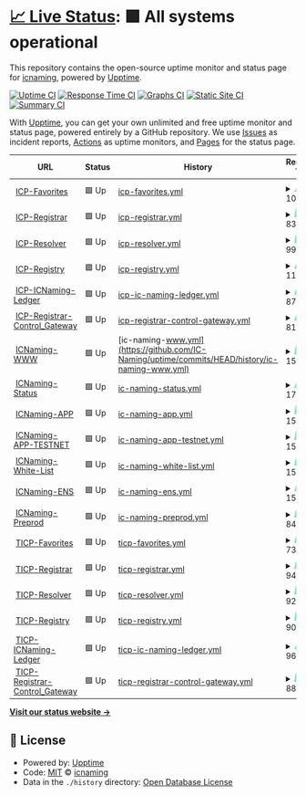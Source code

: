 # [📈 Live Status](https://status.icnaming.com): <!--live status--> **🟩 All systems operational**

This repository contains the open-source uptime monitor and status page for [icnaming](https://status.icnaming.com), powered by [Upptime](https://github.com/upptime/upptime).

[![Uptime CI](https://github.com/icnaming/uptime/workflows/Uptime%20CI/badge.svg)](https://github.com/icnaming/uptime/actions?query=workflow%3A%22Uptime+CI%22)
[![Response Time CI](https://github.com/icnaming/uptime/workflows/Response%20Time%20CI/badge.svg)](https://github.com/icnaming/uptime/actions?query=workflow%3A%22Response+Time+CI%22)
[![Graphs CI](https://github.com/icnaming/uptime/workflows/Graphs%20CI/badge.svg)](https://github.com/icnaming/uptime/actions?query=workflow%3A%22Graphs+CI%22)
[![Static Site CI](https://github.com/icnaming/uptime/workflows/Static%20Site%20CI/badge.svg)](https://github.com/icnaming/uptime/actions?query=workflow%3A%22Static+Site+CI%22)
[![Summary CI](https://github.com/icnaming/uptime/workflows/Summary%20CI/badge.svg)](https://github.com/icnaming/uptime/actions?query=workflow%3A%22Summary+CI%22)

With [Upptime](https://upptime.js.org), you can get your own unlimited and free uptime monitor and status page, powered entirely by a GitHub repository. We use [Issues](https://github.com/icnaming/uptime/issues) as incident reports, [Actions](https://github.com/icnaming/uptime/actions) as uptime monitors, and [Pages](https://status.icnaming.com) for the status page.

<!--start: status pages-->
<!-- This summary is generated by Upptime (https://github.com/upptime/upptime) -->
<!-- Do not edit this manually, your changes will be overwritten -->
<!-- prettier-ignore -->
| URL | Status | History | Response Time | Uptime |
| --- | ------ | ------- | ------------- | ------ |
| <img alt="" src="https://favicons.githubusercontent.com/crp26-tyaaa-aaaam-aacbq-cai.raw.ic0.app" height="13"> [ICP-Favorites](https://crp26-tyaaa-aaaam-aacbq-cai.raw.ic0.app/metrics) | 🟩 Up | [icp-favorites.yml](https://github.com/IC-Naming/uptime/commits/HEAD/history/icp-favorites.yml) | <details><summary><img alt="Response time graph" src="./graphs/icp-favorites/response-time-week.png" height="20"> 1075ms</summary><br><a href="https://status.icnaming.com/history/icp-favorites"><img alt="Response time 1197" src="https://img.shields.io/endpoint?url=https%3A%2F%2Fraw.githubusercontent.com%2FIC-Naming%2Fuptime%2FHEAD%2Fapi%2Ficp-favorites%2Fresponse-time.json"></a><br><a href="https://status.icnaming.com/history/icp-favorites"><img alt="24-hour response time 1079" src="https://img.shields.io/endpoint?url=https%3A%2F%2Fraw.githubusercontent.com%2FIC-Naming%2Fuptime%2FHEAD%2Fapi%2Ficp-favorites%2Fresponse-time-day.json"></a><br><a href="https://status.icnaming.com/history/icp-favorites"><img alt="7-day response time 1075" src="https://img.shields.io/endpoint?url=https%3A%2F%2Fraw.githubusercontent.com%2FIC-Naming%2Fuptime%2FHEAD%2Fapi%2Ficp-favorites%2Fresponse-time-week.json"></a><br><a href="https://status.icnaming.com/history/icp-favorites"><img alt="30-day response time 1443" src="https://img.shields.io/endpoint?url=https%3A%2F%2Fraw.githubusercontent.com%2FIC-Naming%2Fuptime%2FHEAD%2Fapi%2Ficp-favorites%2Fresponse-time-month.json"></a><br><a href="https://status.icnaming.com/history/icp-favorites"><img alt="1-year response time 1197" src="https://img.shields.io/endpoint?url=https%3A%2F%2Fraw.githubusercontent.com%2FIC-Naming%2Fuptime%2FHEAD%2Fapi%2Ficp-favorites%2Fresponse-time-year.json"></a></details> | <details><summary><a href="https://status.icnaming.com/history/icp-favorites">100.00%</a></summary><a href="https://status.icnaming.com/history/icp-favorites"><img alt="All-time uptime 99.95%" src="https://img.shields.io/endpoint?url=https%3A%2F%2Fraw.githubusercontent.com%2FIC-Naming%2Fuptime%2FHEAD%2Fapi%2Ficp-favorites%2Fuptime.json"></a><br><a href="https://status.icnaming.com/history/icp-favorites"><img alt="24-hour uptime 100.00%" src="https://img.shields.io/endpoint?url=https%3A%2F%2Fraw.githubusercontent.com%2FIC-Naming%2Fuptime%2FHEAD%2Fapi%2Ficp-favorites%2Fuptime-day.json"></a><br><a href="https://status.icnaming.com/history/icp-favorites"><img alt="7-day uptime 100.00%" src="https://img.shields.io/endpoint?url=https%3A%2F%2Fraw.githubusercontent.com%2FIC-Naming%2Fuptime%2FHEAD%2Fapi%2Ficp-favorites%2Fuptime-week.json"></a><br><a href="https://status.icnaming.com/history/icp-favorites"><img alt="30-day uptime 99.97%" src="https://img.shields.io/endpoint?url=https%3A%2F%2Fraw.githubusercontent.com%2FIC-Naming%2Fuptime%2FHEAD%2Fapi%2Ficp-favorites%2Fuptime-month.json"></a><br><a href="https://status.icnaming.com/history/icp-favorites"><img alt="1-year uptime 99.95%" src="https://img.shields.io/endpoint?url=https%3A%2F%2Fraw.githubusercontent.com%2FIC-Naming%2Fuptime%2FHEAD%2Fapi%2Ficp-favorites%2Fuptime-year.json"></a></details>
| <img alt="" src="https://favicons.githubusercontent.com/cymrc-fqaaa-aaaam-aacaa-cai.raw.ic0.app" height="13"> [ICP-Registrar](https://cymrc-fqaaa-aaaam-aacaa-cai.raw.ic0.app/metrics) | 🟩 Up | [icp-registrar.yml](https://github.com/IC-Naming/uptime/commits/HEAD/history/icp-registrar.yml) | <details><summary><img alt="Response time graph" src="./graphs/icp-registrar/response-time-week.png" height="20"> 835ms</summary><br><a href="https://status.icnaming.com/history/icp-registrar"><img alt="Response time 807" src="https://img.shields.io/endpoint?url=https%3A%2F%2Fraw.githubusercontent.com%2FIC-Naming%2Fuptime%2FHEAD%2Fapi%2Ficp-registrar%2Fresponse-time.json"></a><br><a href="https://status.icnaming.com/history/icp-registrar"><img alt="24-hour response time 910" src="https://img.shields.io/endpoint?url=https%3A%2F%2Fraw.githubusercontent.com%2FIC-Naming%2Fuptime%2FHEAD%2Fapi%2Ficp-registrar%2Fresponse-time-day.json"></a><br><a href="https://status.icnaming.com/history/icp-registrar"><img alt="7-day response time 835" src="https://img.shields.io/endpoint?url=https%3A%2F%2Fraw.githubusercontent.com%2FIC-Naming%2Fuptime%2FHEAD%2Fapi%2Ficp-registrar%2Fresponse-time-week.json"></a><br><a href="https://status.icnaming.com/history/icp-registrar"><img alt="30-day response time 757" src="https://img.shields.io/endpoint?url=https%3A%2F%2Fraw.githubusercontent.com%2FIC-Naming%2Fuptime%2FHEAD%2Fapi%2Ficp-registrar%2Fresponse-time-month.json"></a><br><a href="https://status.icnaming.com/history/icp-registrar"><img alt="1-year response time 807" src="https://img.shields.io/endpoint?url=https%3A%2F%2Fraw.githubusercontent.com%2FIC-Naming%2Fuptime%2FHEAD%2Fapi%2Ficp-registrar%2Fresponse-time-year.json"></a></details> | <details><summary><a href="https://status.icnaming.com/history/icp-registrar">100.00%</a></summary><a href="https://status.icnaming.com/history/icp-registrar"><img alt="All-time uptime 99.94%" src="https://img.shields.io/endpoint?url=https%3A%2F%2Fraw.githubusercontent.com%2FIC-Naming%2Fuptime%2FHEAD%2Fapi%2Ficp-registrar%2Fuptime.json"></a><br><a href="https://status.icnaming.com/history/icp-registrar"><img alt="24-hour uptime 100.00%" src="https://img.shields.io/endpoint?url=https%3A%2F%2Fraw.githubusercontent.com%2FIC-Naming%2Fuptime%2FHEAD%2Fapi%2Ficp-registrar%2Fuptime-day.json"></a><br><a href="https://status.icnaming.com/history/icp-registrar"><img alt="7-day uptime 100.00%" src="https://img.shields.io/endpoint?url=https%3A%2F%2Fraw.githubusercontent.com%2FIC-Naming%2Fuptime%2FHEAD%2Fapi%2Ficp-registrar%2Fuptime-week.json"></a><br><a href="https://status.icnaming.com/history/icp-registrar"><img alt="30-day uptime 99.98%" src="https://img.shields.io/endpoint?url=https%3A%2F%2Fraw.githubusercontent.com%2FIC-Naming%2Fuptime%2FHEAD%2Fapi%2Ficp-registrar%2Fuptime-month.json"></a><br><a href="https://status.icnaming.com/history/icp-registrar"><img alt="1-year uptime 99.94%" src="https://img.shields.io/endpoint?url=https%3A%2F%2Fraw.githubusercontent.com%2FIC-Naming%2Fuptime%2FHEAD%2Fapi%2Ficp-registrar%2Fuptime-year.json"></a></details>
| <img alt="" src="https://favicons.githubusercontent.com/cwo4k-6aaaa-aaaam-aacba-cai.raw.ic0.app" height="13"> [ICP-Resolver](https://cwo4k-6aaaa-aaaam-aacba-cai.raw.ic0.app/metrics) | 🟩 Up | [icp-resolver.yml](https://github.com/IC-Naming/uptime/commits/HEAD/history/icp-resolver.yml) | <details><summary><img alt="Response time graph" src="./graphs/icp-resolver/response-time-week.png" height="20"> 996ms</summary><br><a href="https://status.icnaming.com/history/icp-resolver"><img alt="Response time 968" src="https://img.shields.io/endpoint?url=https%3A%2F%2Fraw.githubusercontent.com%2FIC-Naming%2Fuptime%2FHEAD%2Fapi%2Ficp-resolver%2Fresponse-time.json"></a><br><a href="https://status.icnaming.com/history/icp-resolver"><img alt="24-hour response time 1016" src="https://img.shields.io/endpoint?url=https%3A%2F%2Fraw.githubusercontent.com%2FIC-Naming%2Fuptime%2FHEAD%2Fapi%2Ficp-resolver%2Fresponse-time-day.json"></a><br><a href="https://status.icnaming.com/history/icp-resolver"><img alt="7-day response time 996" src="https://img.shields.io/endpoint?url=https%3A%2F%2Fraw.githubusercontent.com%2FIC-Naming%2Fuptime%2FHEAD%2Fapi%2Ficp-resolver%2Fresponse-time-week.json"></a><br><a href="https://status.icnaming.com/history/icp-resolver"><img alt="30-day response time 1041" src="https://img.shields.io/endpoint?url=https%3A%2F%2Fraw.githubusercontent.com%2FIC-Naming%2Fuptime%2FHEAD%2Fapi%2Ficp-resolver%2Fresponse-time-month.json"></a><br><a href="https://status.icnaming.com/history/icp-resolver"><img alt="1-year response time 968" src="https://img.shields.io/endpoint?url=https%3A%2F%2Fraw.githubusercontent.com%2FIC-Naming%2Fuptime%2FHEAD%2Fapi%2Ficp-resolver%2Fresponse-time-year.json"></a></details> | <details><summary><a href="https://status.icnaming.com/history/icp-resolver">99.89%</a></summary><a href="https://status.icnaming.com/history/icp-resolver"><img alt="All-time uptime 99.92%" src="https://img.shields.io/endpoint?url=https%3A%2F%2Fraw.githubusercontent.com%2FIC-Naming%2Fuptime%2FHEAD%2Fapi%2Ficp-resolver%2Fuptime.json"></a><br><a href="https://status.icnaming.com/history/icp-resolver"><img alt="24-hour uptime 100.00%" src="https://img.shields.io/endpoint?url=https%3A%2F%2Fraw.githubusercontent.com%2FIC-Naming%2Fuptime%2FHEAD%2Fapi%2Ficp-resolver%2Fuptime-day.json"></a><br><a href="https://status.icnaming.com/history/icp-resolver"><img alt="7-day uptime 99.89%" src="https://img.shields.io/endpoint?url=https%3A%2F%2Fraw.githubusercontent.com%2FIC-Naming%2Fuptime%2FHEAD%2Fapi%2Ficp-resolver%2Fuptime-week.json"></a><br><a href="https://status.icnaming.com/history/icp-resolver"><img alt="30-day uptime 99.94%" src="https://img.shields.io/endpoint?url=https%3A%2F%2Fraw.githubusercontent.com%2FIC-Naming%2Fuptime%2FHEAD%2Fapi%2Ficp-resolver%2Fuptime-month.json"></a><br><a href="https://status.icnaming.com/history/icp-resolver"><img alt="1-year uptime 99.92%" src="https://img.shields.io/endpoint?url=https%3A%2F%2Fraw.githubusercontent.com%2FIC-Naming%2Fuptime%2FHEAD%2Fapi%2Ficp-resolver%2Fuptime-year.json"></a></details>
| <img alt="" src="https://favicons.githubusercontent.com/c7nxw-iiaaa-aaaam-aacaq-cai.raw.ic0.app" height="13"> [ICP-Registry](https://c7nxw-iiaaa-aaaam-aacaq-cai.raw.ic0.app/metrics) | 🟩 Up | [icp-registry.yml](https://github.com/IC-Naming/uptime/commits/HEAD/history/icp-registry.yml) | <details><summary><img alt="Response time graph" src="./graphs/icp-registry/response-time-week.png" height="20"> 1145ms</summary><br><a href="https://status.icnaming.com/history/icp-registry"><img alt="Response time 1087" src="https://img.shields.io/endpoint?url=https%3A%2F%2Fraw.githubusercontent.com%2FIC-Naming%2Fuptime%2FHEAD%2Fapi%2Ficp-registry%2Fresponse-time.json"></a><br><a href="https://status.icnaming.com/history/icp-registry"><img alt="24-hour response time 1059" src="https://img.shields.io/endpoint?url=https%3A%2F%2Fraw.githubusercontent.com%2FIC-Naming%2Fuptime%2FHEAD%2Fapi%2Ficp-registry%2Fresponse-time-day.json"></a><br><a href="https://status.icnaming.com/history/icp-registry"><img alt="7-day response time 1145" src="https://img.shields.io/endpoint?url=https%3A%2F%2Fraw.githubusercontent.com%2FIC-Naming%2Fuptime%2FHEAD%2Fapi%2Ficp-registry%2Fresponse-time-week.json"></a><br><a href="https://status.icnaming.com/history/icp-registry"><img alt="30-day response time 1230" src="https://img.shields.io/endpoint?url=https%3A%2F%2Fraw.githubusercontent.com%2FIC-Naming%2Fuptime%2FHEAD%2Fapi%2Ficp-registry%2Fresponse-time-month.json"></a><br><a href="https://status.icnaming.com/history/icp-registry"><img alt="1-year response time 1087" src="https://img.shields.io/endpoint?url=https%3A%2F%2Fraw.githubusercontent.com%2FIC-Naming%2Fuptime%2FHEAD%2Fapi%2Ficp-registry%2Fresponse-time-year.json"></a></details> | <details><summary><a href="https://status.icnaming.com/history/icp-registry">100.00%</a></summary><a href="https://status.icnaming.com/history/icp-registry"><img alt="All-time uptime 99.94%" src="https://img.shields.io/endpoint?url=https%3A%2F%2Fraw.githubusercontent.com%2FIC-Naming%2Fuptime%2FHEAD%2Fapi%2Ficp-registry%2Fuptime.json"></a><br><a href="https://status.icnaming.com/history/icp-registry"><img alt="24-hour uptime 100.00%" src="https://img.shields.io/endpoint?url=https%3A%2F%2Fraw.githubusercontent.com%2FIC-Naming%2Fuptime%2FHEAD%2Fapi%2Ficp-registry%2Fuptime-day.json"></a><br><a href="https://status.icnaming.com/history/icp-registry"><img alt="7-day uptime 100.00%" src="https://img.shields.io/endpoint?url=https%3A%2F%2Fraw.githubusercontent.com%2FIC-Naming%2Fuptime%2FHEAD%2Fapi%2Ficp-registry%2Fuptime-week.json"></a><br><a href="https://status.icnaming.com/history/icp-registry"><img alt="30-day uptime 99.98%" src="https://img.shields.io/endpoint?url=https%3A%2F%2Fraw.githubusercontent.com%2FIC-Naming%2Fuptime%2FHEAD%2Fapi%2Ficp-registry%2Fuptime-month.json"></a><br><a href="https://status.icnaming.com/history/icp-registry"><img alt="1-year uptime 99.94%" src="https://img.shields.io/endpoint?url=https%3A%2F%2Fraw.githubusercontent.com%2FIC-Naming%2Fuptime%2FHEAD%2Fapi%2Ficp-registry%2Fuptime-year.json"></a></details>
| <img alt="" src="https://favicons.githubusercontent.com/ceilt-sqaaa-aaaam-aacca-cai.raw.ic0.app" height="13"> [ICP-ICNaming-Ledger](https://ceilt-sqaaa-aaaam-aacca-cai.raw.ic0.app/metrics) | 🟩 Up | [icp-ic-naming-ledger.yml](https://github.com/IC-Naming/uptime/commits/HEAD/history/icp-ic-naming-ledger.yml) | <details><summary><img alt="Response time graph" src="./graphs/icp-ic-naming-ledger/response-time-week.png" height="20"> 872ms</summary><br><a href="https://status.icnaming.com/history/icp-ic-naming-ledger"><img alt="Response time 833" src="https://img.shields.io/endpoint?url=https%3A%2F%2Fraw.githubusercontent.com%2FIC-Naming%2Fuptime%2FHEAD%2Fapi%2Ficp-ic-naming-ledger%2Fresponse-time.json"></a><br><a href="https://status.icnaming.com/history/icp-ic-naming-ledger"><img alt="24-hour response time 795" src="https://img.shields.io/endpoint?url=https%3A%2F%2Fraw.githubusercontent.com%2FIC-Naming%2Fuptime%2FHEAD%2Fapi%2Ficp-ic-naming-ledger%2Fresponse-time-day.json"></a><br><a href="https://status.icnaming.com/history/icp-ic-naming-ledger"><img alt="7-day response time 872" src="https://img.shields.io/endpoint?url=https%3A%2F%2Fraw.githubusercontent.com%2FIC-Naming%2Fuptime%2FHEAD%2Fapi%2Ficp-ic-naming-ledger%2Fresponse-time-week.json"></a><br><a href="https://status.icnaming.com/history/icp-ic-naming-ledger"><img alt="30-day response time 767" src="https://img.shields.io/endpoint?url=https%3A%2F%2Fraw.githubusercontent.com%2FIC-Naming%2Fuptime%2FHEAD%2Fapi%2Ficp-ic-naming-ledger%2Fresponse-time-month.json"></a><br><a href="https://status.icnaming.com/history/icp-ic-naming-ledger"><img alt="1-year response time 833" src="https://img.shields.io/endpoint?url=https%3A%2F%2Fraw.githubusercontent.com%2FIC-Naming%2Fuptime%2FHEAD%2Fapi%2Ficp-ic-naming-ledger%2Fresponse-time-year.json"></a></details> | <details><summary><a href="https://status.icnaming.com/history/icp-ic-naming-ledger">100.00%</a></summary><a href="https://status.icnaming.com/history/icp-ic-naming-ledger"><img alt="All-time uptime 99.91%" src="https://img.shields.io/endpoint?url=https%3A%2F%2Fraw.githubusercontent.com%2FIC-Naming%2Fuptime%2FHEAD%2Fapi%2Ficp-ic-naming-ledger%2Fuptime.json"></a><br><a href="https://status.icnaming.com/history/icp-ic-naming-ledger"><img alt="24-hour uptime 100.00%" src="https://img.shields.io/endpoint?url=https%3A%2F%2Fraw.githubusercontent.com%2FIC-Naming%2Fuptime%2FHEAD%2Fapi%2Ficp-ic-naming-ledger%2Fuptime-day.json"></a><br><a href="https://status.icnaming.com/history/icp-ic-naming-ledger"><img alt="7-day uptime 100.00%" src="https://img.shields.io/endpoint?url=https%3A%2F%2Fraw.githubusercontent.com%2FIC-Naming%2Fuptime%2FHEAD%2Fapi%2Ficp-ic-naming-ledger%2Fuptime-week.json"></a><br><a href="https://status.icnaming.com/history/icp-ic-naming-ledger"><img alt="30-day uptime 99.97%" src="https://img.shields.io/endpoint?url=https%3A%2F%2Fraw.githubusercontent.com%2FIC-Naming%2Fuptime%2FHEAD%2Fapi%2Ficp-ic-naming-ledger%2Fuptime-month.json"></a><br><a href="https://status.icnaming.com/history/icp-ic-naming-ledger"><img alt="1-year uptime 99.91%" src="https://img.shields.io/endpoint?url=https%3A%2F%2Fraw.githubusercontent.com%2FIC-Naming%2Fuptime%2FHEAD%2Fapi%2Ficp-ic-naming-ledger%2Fuptime-year.json"></a></details>
| <img alt="" src="https://favicons.githubusercontent.com/gjzpj-bqaaa-aaaam-aacya-cai.raw.ic0.app" height="13"> [ICP-Registrar-Control_Gateway](https://gjzpj-bqaaa-aaaam-aacya-cai.raw.ic0.app/metrics) | 🟩 Up | [icp-registrar-control-gateway.yml](https://github.com/IC-Naming/uptime/commits/HEAD/history/icp-registrar-control-gateway.yml) | <details><summary><img alt="Response time graph" src="./graphs/icp-registrar-control-gateway/response-time-week.png" height="20"> 811ms</summary><br><a href="https://status.icnaming.com/history/icp-registrar-control-gateway"><img alt="Response time 899" src="https://img.shields.io/endpoint?url=https%3A%2F%2Fraw.githubusercontent.com%2FIC-Naming%2Fuptime%2FHEAD%2Fapi%2Ficp-registrar-control-gateway%2Fresponse-time.json"></a><br><a href="https://status.icnaming.com/history/icp-registrar-control-gateway"><img alt="24-hour response time 1501" src="https://img.shields.io/endpoint?url=https%3A%2F%2Fraw.githubusercontent.com%2FIC-Naming%2Fuptime%2FHEAD%2Fapi%2Ficp-registrar-control-gateway%2Fresponse-time-day.json"></a><br><a href="https://status.icnaming.com/history/icp-registrar-control-gateway"><img alt="7-day response time 811" src="https://img.shields.io/endpoint?url=https%3A%2F%2Fraw.githubusercontent.com%2FIC-Naming%2Fuptime%2FHEAD%2Fapi%2Ficp-registrar-control-gateway%2Fresponse-time-week.json"></a><br><a href="https://status.icnaming.com/history/icp-registrar-control-gateway"><img alt="30-day response time 1007" src="https://img.shields.io/endpoint?url=https%3A%2F%2Fraw.githubusercontent.com%2FIC-Naming%2Fuptime%2FHEAD%2Fapi%2Ficp-registrar-control-gateway%2Fresponse-time-month.json"></a><br><a href="https://status.icnaming.com/history/icp-registrar-control-gateway"><img alt="1-year response time 899" src="https://img.shields.io/endpoint?url=https%3A%2F%2Fraw.githubusercontent.com%2FIC-Naming%2Fuptime%2FHEAD%2Fapi%2Ficp-registrar-control-gateway%2Fresponse-time-year.json"></a></details> | <details><summary><a href="https://status.icnaming.com/history/icp-registrar-control-gateway">100.00%</a></summary><a href="https://status.icnaming.com/history/icp-registrar-control-gateway"><img alt="All-time uptime 98.60%" src="https://img.shields.io/endpoint?url=https%3A%2F%2Fraw.githubusercontent.com%2FIC-Naming%2Fuptime%2FHEAD%2Fapi%2Ficp-registrar-control-gateway%2Fuptime.json"></a><br><a href="https://status.icnaming.com/history/icp-registrar-control-gateway"><img alt="24-hour uptime 100.00%" src="https://img.shields.io/endpoint?url=https%3A%2F%2Fraw.githubusercontent.com%2FIC-Naming%2Fuptime%2FHEAD%2Fapi%2Ficp-registrar-control-gateway%2Fuptime-day.json"></a><br><a href="https://status.icnaming.com/history/icp-registrar-control-gateway"><img alt="7-day uptime 100.00%" src="https://img.shields.io/endpoint?url=https%3A%2F%2Fraw.githubusercontent.com%2FIC-Naming%2Fuptime%2FHEAD%2Fapi%2Ficp-registrar-control-gateway%2Fuptime-week.json"></a><br><a href="https://status.icnaming.com/history/icp-registrar-control-gateway"><img alt="30-day uptime 100.00%" src="https://img.shields.io/endpoint?url=https%3A%2F%2Fraw.githubusercontent.com%2FIC-Naming%2Fuptime%2FHEAD%2Fapi%2Ficp-registrar-control-gateway%2Fuptime-month.json"></a><br><a href="https://status.icnaming.com/history/icp-registrar-control-gateway"><img alt="1-year uptime 98.60%" src="https://img.shields.io/endpoint?url=https%3A%2F%2Fraw.githubusercontent.com%2FIC-Naming%2Fuptime%2FHEAD%2Fapi%2Ficp-registrar-control-gateway%2Fuptime-year.json"></a></details>
| <img alt="" src="https://favicons.githubusercontent.com/www.icnaming.com" height="13"> [ICNaming-WWW](http://www.icnaming.com/) | 🟩 Up | [ic-naming-www.yml](https://github.com/IC-Naming/uptime/commits/HEAD/history/ic-naming-www.yml) | <details><summary><img alt="Response time graph" src="./graphs/ic-naming-www/response-time-week.png" height="20"> 1549ms</summary><br><a href="https://status.icnaming.com/history/ic-naming-www"><img alt="Response time 1687" src="https://img.shields.io/endpoint?url=https%3A%2F%2Fraw.githubusercontent.com%2FIC-Naming%2Fuptime%2FHEAD%2Fapi%2Fic-naming-www%2Fresponse-time.json"></a><br><a href="https://status.icnaming.com/history/ic-naming-www"><img alt="24-hour response time 1406" src="https://img.shields.io/endpoint?url=https%3A%2F%2Fraw.githubusercontent.com%2FIC-Naming%2Fuptime%2FHEAD%2Fapi%2Fic-naming-www%2Fresponse-time-day.json"></a><br><a href="https://status.icnaming.com/history/ic-naming-www"><img alt="7-day response time 1549" src="https://img.shields.io/endpoint?url=https%3A%2F%2Fraw.githubusercontent.com%2FIC-Naming%2Fuptime%2FHEAD%2Fapi%2Fic-naming-www%2Fresponse-time-week.json"></a><br><a href="https://status.icnaming.com/history/ic-naming-www"><img alt="30-day response time 1711" src="https://img.shields.io/endpoint?url=https%3A%2F%2Fraw.githubusercontent.com%2FIC-Naming%2Fuptime%2FHEAD%2Fapi%2Fic-naming-www%2Fresponse-time-month.json"></a><br><a href="https://status.icnaming.com/history/ic-naming-www"><img alt="1-year response time 1687" src="https://img.shields.io/endpoint?url=https%3A%2F%2Fraw.githubusercontent.com%2FIC-Naming%2Fuptime%2FHEAD%2Fapi%2Fic-naming-www%2Fresponse-time-year.json"></a></details> | <details><summary><a href="https://status.icnaming.com/history/ic-naming-www">100.00%</a></summary><a href="https://status.icnaming.com/history/ic-naming-www"><img alt="All-time uptime 100.00%" src="https://img.shields.io/endpoint?url=https%3A%2F%2Fraw.githubusercontent.com%2FIC-Naming%2Fuptime%2FHEAD%2Fapi%2Fic-naming-www%2Fuptime.json"></a><br><a href="https://status.icnaming.com/history/ic-naming-www"><img alt="24-hour uptime 100.00%" src="https://img.shields.io/endpoint?url=https%3A%2F%2Fraw.githubusercontent.com%2FIC-Naming%2Fuptime%2FHEAD%2Fapi%2Fic-naming-www%2Fuptime-day.json"></a><br><a href="https://status.icnaming.com/history/ic-naming-www"><img alt="7-day uptime 100.00%" src="https://img.shields.io/endpoint?url=https%3A%2F%2Fraw.githubusercontent.com%2FIC-Naming%2Fuptime%2FHEAD%2Fapi%2Fic-naming-www%2Fuptime-week.json"></a><br><a href="https://status.icnaming.com/history/ic-naming-www"><img alt="30-day uptime 100.00%" src="https://img.shields.io/endpoint?url=https%3A%2F%2Fraw.githubusercontent.com%2FIC-Naming%2Fuptime%2FHEAD%2Fapi%2Fic-naming-www%2Fuptime-month.json"></a><br><a href="https://status.icnaming.com/history/ic-naming-www"><img alt="1-year uptime 100.00%" src="https://img.shields.io/endpoint?url=https%3A%2F%2Fraw.githubusercontent.com%2FIC-Naming%2Fuptime%2FHEAD%2Fapi%2Fic-naming-www%2Fuptime-year.json"></a></details>
| <img alt="" src="https://favicons.githubusercontent.com/status.icnaming.com" height="13"> [ICNaming-Status](http://status.icnaming.com/) | 🟩 Up | [ic-naming-status.yml](https://github.com/IC-Naming/uptime/commits/HEAD/history/ic-naming-status.yml) | <details><summary><img alt="Response time graph" src="./graphs/ic-naming-status/response-time-week.png" height="20"> 170ms</summary><br><a href="https://status.icnaming.com/history/ic-naming-status"><img alt="Response time 143" src="https://img.shields.io/endpoint?url=https%3A%2F%2Fraw.githubusercontent.com%2FIC-Naming%2Fuptime%2FHEAD%2Fapi%2Fic-naming-status%2Fresponse-time.json"></a><br><a href="https://status.icnaming.com/history/ic-naming-status"><img alt="24-hour response time 185" src="https://img.shields.io/endpoint?url=https%3A%2F%2Fraw.githubusercontent.com%2FIC-Naming%2Fuptime%2FHEAD%2Fapi%2Fic-naming-status%2Fresponse-time-day.json"></a><br><a href="https://status.icnaming.com/history/ic-naming-status"><img alt="7-day response time 170" src="https://img.shields.io/endpoint?url=https%3A%2F%2Fraw.githubusercontent.com%2FIC-Naming%2Fuptime%2FHEAD%2Fapi%2Fic-naming-status%2Fresponse-time-week.json"></a><br><a href="https://status.icnaming.com/history/ic-naming-status"><img alt="30-day response time 145" src="https://img.shields.io/endpoint?url=https%3A%2F%2Fraw.githubusercontent.com%2FIC-Naming%2Fuptime%2FHEAD%2Fapi%2Fic-naming-status%2Fresponse-time-month.json"></a><br><a href="https://status.icnaming.com/history/ic-naming-status"><img alt="1-year response time 143" src="https://img.shields.io/endpoint?url=https%3A%2F%2Fraw.githubusercontent.com%2FIC-Naming%2Fuptime%2FHEAD%2Fapi%2Fic-naming-status%2Fresponse-time-year.json"></a></details> | <details><summary><a href="https://status.icnaming.com/history/ic-naming-status">100.00%</a></summary><a href="https://status.icnaming.com/history/ic-naming-status"><img alt="All-time uptime 94.83%" src="https://img.shields.io/endpoint?url=https%3A%2F%2Fraw.githubusercontent.com%2FIC-Naming%2Fuptime%2FHEAD%2Fapi%2Fic-naming-status%2Fuptime.json"></a><br><a href="https://status.icnaming.com/history/ic-naming-status"><img alt="24-hour uptime 100.00%" src="https://img.shields.io/endpoint?url=https%3A%2F%2Fraw.githubusercontent.com%2FIC-Naming%2Fuptime%2FHEAD%2Fapi%2Fic-naming-status%2Fuptime-day.json"></a><br><a href="https://status.icnaming.com/history/ic-naming-status"><img alt="7-day uptime 100.00%" src="https://img.shields.io/endpoint?url=https%3A%2F%2Fraw.githubusercontent.com%2FIC-Naming%2Fuptime%2FHEAD%2Fapi%2Fic-naming-status%2Fuptime-week.json"></a><br><a href="https://status.icnaming.com/history/ic-naming-status"><img alt="30-day uptime 100.00%" src="https://img.shields.io/endpoint?url=https%3A%2F%2Fraw.githubusercontent.com%2FIC-Naming%2Fuptime%2FHEAD%2Fapi%2Fic-naming-status%2Fuptime-month.json"></a><br><a href="https://status.icnaming.com/history/ic-naming-status"><img alt="1-year uptime 94.83%" src="https://img.shields.io/endpoint?url=https%3A%2F%2Fraw.githubusercontent.com%2FIC-Naming%2Fuptime%2FHEAD%2Fapi%2Fic-naming-status%2Fuptime-year.json"></a></details>
| <img alt="" src="https://favicons.githubusercontent.com/app.icnaming.com" height="13"> [ICNaming-APP](http://app.icnaming.com/) | 🟩 Up | [ic-naming-app.yml](https://github.com/IC-Naming/uptime/commits/HEAD/history/ic-naming-app.yml) | <details><summary><img alt="Response time graph" src="./graphs/ic-naming-app/response-time-week.png" height="20"> 1590ms</summary><br><a href="https://status.icnaming.com/history/ic-naming-app"><img alt="Response time 1733" src="https://img.shields.io/endpoint?url=https%3A%2F%2Fraw.githubusercontent.com%2FIC-Naming%2Fuptime%2FHEAD%2Fapi%2Fic-naming-app%2Fresponse-time.json"></a><br><a href="https://status.icnaming.com/history/ic-naming-app"><img alt="24-hour response time 1310" src="https://img.shields.io/endpoint?url=https%3A%2F%2Fraw.githubusercontent.com%2FIC-Naming%2Fuptime%2FHEAD%2Fapi%2Fic-naming-app%2Fresponse-time-day.json"></a><br><a href="https://status.icnaming.com/history/ic-naming-app"><img alt="7-day response time 1590" src="https://img.shields.io/endpoint?url=https%3A%2F%2Fraw.githubusercontent.com%2FIC-Naming%2Fuptime%2FHEAD%2Fapi%2Fic-naming-app%2Fresponse-time-week.json"></a><br><a href="https://status.icnaming.com/history/ic-naming-app"><img alt="30-day response time 1741" src="https://img.shields.io/endpoint?url=https%3A%2F%2Fraw.githubusercontent.com%2FIC-Naming%2Fuptime%2FHEAD%2Fapi%2Fic-naming-app%2Fresponse-time-month.json"></a><br><a href="https://status.icnaming.com/history/ic-naming-app"><img alt="1-year response time 1733" src="https://img.shields.io/endpoint?url=https%3A%2F%2Fraw.githubusercontent.com%2FIC-Naming%2Fuptime%2FHEAD%2Fapi%2Fic-naming-app%2Fresponse-time-year.json"></a></details> | <details><summary><a href="https://status.icnaming.com/history/ic-naming-app">100.00%</a></summary><a href="https://status.icnaming.com/history/ic-naming-app"><img alt="All-time uptime 100.00%" src="https://img.shields.io/endpoint?url=https%3A%2F%2Fraw.githubusercontent.com%2FIC-Naming%2Fuptime%2FHEAD%2Fapi%2Fic-naming-app%2Fuptime.json"></a><br><a href="https://status.icnaming.com/history/ic-naming-app"><img alt="24-hour uptime 100.00%" src="https://img.shields.io/endpoint?url=https%3A%2F%2Fraw.githubusercontent.com%2FIC-Naming%2Fuptime%2FHEAD%2Fapi%2Fic-naming-app%2Fuptime-day.json"></a><br><a href="https://status.icnaming.com/history/ic-naming-app"><img alt="7-day uptime 100.00%" src="https://img.shields.io/endpoint?url=https%3A%2F%2Fraw.githubusercontent.com%2FIC-Naming%2Fuptime%2FHEAD%2Fapi%2Fic-naming-app%2Fuptime-week.json"></a><br><a href="https://status.icnaming.com/history/ic-naming-app"><img alt="30-day uptime 100.00%" src="https://img.shields.io/endpoint?url=https%3A%2F%2Fraw.githubusercontent.com%2FIC-Naming%2Fuptime%2FHEAD%2Fapi%2Fic-naming-app%2Fuptime-month.json"></a><br><a href="https://status.icnaming.com/history/ic-naming-app"><img alt="1-year uptime 100.00%" src="https://img.shields.io/endpoint?url=https%3A%2F%2Fraw.githubusercontent.com%2FIC-Naming%2Fuptime%2FHEAD%2Fapi%2Fic-naming-app%2Fuptime-year.json"></a></details>
| <img alt="" src="https://favicons.githubusercontent.com/app-testnet.icnaming.com" height="13"> [ICNaming-APP-TESTNET](http://app-testnet.icnaming.com/) | 🟩 Up | [ic-naming-app-testnet.yml](https://github.com/IC-Naming/uptime/commits/HEAD/history/ic-naming-app-testnet.yml) | <details><summary><img alt="Response time graph" src="./graphs/ic-naming-app-testnet/response-time-week.png" height="20"> 1596ms</summary><br><a href="https://status.icnaming.com/history/ic-naming-app-testnet"><img alt="Response time 1709" src="https://img.shields.io/endpoint?url=https%3A%2F%2Fraw.githubusercontent.com%2FIC-Naming%2Fuptime%2FHEAD%2Fapi%2Fic-naming-app-testnet%2Fresponse-time.json"></a><br><a href="https://status.icnaming.com/history/ic-naming-app-testnet"><img alt="24-hour response time 1333" src="https://img.shields.io/endpoint?url=https%3A%2F%2Fraw.githubusercontent.com%2FIC-Naming%2Fuptime%2FHEAD%2Fapi%2Fic-naming-app-testnet%2Fresponse-time-day.json"></a><br><a href="https://status.icnaming.com/history/ic-naming-app-testnet"><img alt="7-day response time 1596" src="https://img.shields.io/endpoint?url=https%3A%2F%2Fraw.githubusercontent.com%2FIC-Naming%2Fuptime%2FHEAD%2Fapi%2Fic-naming-app-testnet%2Fresponse-time-week.json"></a><br><a href="https://status.icnaming.com/history/ic-naming-app-testnet"><img alt="30-day response time 1729" src="https://img.shields.io/endpoint?url=https%3A%2F%2Fraw.githubusercontent.com%2FIC-Naming%2Fuptime%2FHEAD%2Fapi%2Fic-naming-app-testnet%2Fresponse-time-month.json"></a><br><a href="https://status.icnaming.com/history/ic-naming-app-testnet"><img alt="1-year response time 1709" src="https://img.shields.io/endpoint?url=https%3A%2F%2Fraw.githubusercontent.com%2FIC-Naming%2Fuptime%2FHEAD%2Fapi%2Fic-naming-app-testnet%2Fresponse-time-year.json"></a></details> | <details><summary><a href="https://status.icnaming.com/history/ic-naming-app-testnet">100.00%</a></summary><a href="https://status.icnaming.com/history/ic-naming-app-testnet"><img alt="All-time uptime 100.00%" src="https://img.shields.io/endpoint?url=https%3A%2F%2Fraw.githubusercontent.com%2FIC-Naming%2Fuptime%2FHEAD%2Fapi%2Fic-naming-app-testnet%2Fuptime.json"></a><br><a href="https://status.icnaming.com/history/ic-naming-app-testnet"><img alt="24-hour uptime 100.00%" src="https://img.shields.io/endpoint?url=https%3A%2F%2Fraw.githubusercontent.com%2FIC-Naming%2Fuptime%2FHEAD%2Fapi%2Fic-naming-app-testnet%2Fuptime-day.json"></a><br><a href="https://status.icnaming.com/history/ic-naming-app-testnet"><img alt="7-day uptime 100.00%" src="https://img.shields.io/endpoint?url=https%3A%2F%2Fraw.githubusercontent.com%2FIC-Naming%2Fuptime%2FHEAD%2Fapi%2Fic-naming-app-testnet%2Fuptime-week.json"></a><br><a href="https://status.icnaming.com/history/ic-naming-app-testnet"><img alt="30-day uptime 100.00%" src="https://img.shields.io/endpoint?url=https%3A%2F%2Fraw.githubusercontent.com%2FIC-Naming%2Fuptime%2FHEAD%2Fapi%2Fic-naming-app-testnet%2Fuptime-month.json"></a><br><a href="https://status.icnaming.com/history/ic-naming-app-testnet"><img alt="1-year uptime 100.00%" src="https://img.shields.io/endpoint?url=https%3A%2F%2Fraw.githubusercontent.com%2FIC-Naming%2Fuptime%2FHEAD%2Fapi%2Fic-naming-app-testnet%2Fuptime-year.json"></a></details>
| <img alt="" src="https://favicons.githubusercontent.com/whitelist.icnaming.com" height="13"> [ICNaming-White-List](http://whitelist.icnaming.com/) | 🟩 Up | [ic-naming-white-list.yml](https://github.com/IC-Naming/uptime/commits/HEAD/history/ic-naming-white-list.yml) | <details><summary><img alt="Response time graph" src="./graphs/ic-naming-white-list/response-time-week.png" height="20"> 1571ms</summary><br><a href="https://status.icnaming.com/history/ic-naming-white-list"><img alt="Response time 1678" src="https://img.shields.io/endpoint?url=https%3A%2F%2Fraw.githubusercontent.com%2FIC-Naming%2Fuptime%2FHEAD%2Fapi%2Fic-naming-white-list%2Fresponse-time.json"></a><br><a href="https://status.icnaming.com/history/ic-naming-white-list"><img alt="24-hour response time 1333" src="https://img.shields.io/endpoint?url=https%3A%2F%2Fraw.githubusercontent.com%2FIC-Naming%2Fuptime%2FHEAD%2Fapi%2Fic-naming-white-list%2Fresponse-time-day.json"></a><br><a href="https://status.icnaming.com/history/ic-naming-white-list"><img alt="7-day response time 1571" src="https://img.shields.io/endpoint?url=https%3A%2F%2Fraw.githubusercontent.com%2FIC-Naming%2Fuptime%2FHEAD%2Fapi%2Fic-naming-white-list%2Fresponse-time-week.json"></a><br><a href="https://status.icnaming.com/history/ic-naming-white-list"><img alt="30-day response time 1703" src="https://img.shields.io/endpoint?url=https%3A%2F%2Fraw.githubusercontent.com%2FIC-Naming%2Fuptime%2FHEAD%2Fapi%2Fic-naming-white-list%2Fresponse-time-month.json"></a><br><a href="https://status.icnaming.com/history/ic-naming-white-list"><img alt="1-year response time 1678" src="https://img.shields.io/endpoint?url=https%3A%2F%2Fraw.githubusercontent.com%2FIC-Naming%2Fuptime%2FHEAD%2Fapi%2Fic-naming-white-list%2Fresponse-time-year.json"></a></details> | <details><summary><a href="https://status.icnaming.com/history/ic-naming-white-list">100.00%</a></summary><a href="https://status.icnaming.com/history/ic-naming-white-list"><img alt="All-time uptime 100.00%" src="https://img.shields.io/endpoint?url=https%3A%2F%2Fraw.githubusercontent.com%2FIC-Naming%2Fuptime%2FHEAD%2Fapi%2Fic-naming-white-list%2Fuptime.json"></a><br><a href="https://status.icnaming.com/history/ic-naming-white-list"><img alt="24-hour uptime 100.00%" src="https://img.shields.io/endpoint?url=https%3A%2F%2Fraw.githubusercontent.com%2FIC-Naming%2Fuptime%2FHEAD%2Fapi%2Fic-naming-white-list%2Fuptime-day.json"></a><br><a href="https://status.icnaming.com/history/ic-naming-white-list"><img alt="7-day uptime 100.00%" src="https://img.shields.io/endpoint?url=https%3A%2F%2Fraw.githubusercontent.com%2FIC-Naming%2Fuptime%2FHEAD%2Fapi%2Fic-naming-white-list%2Fuptime-week.json"></a><br><a href="https://status.icnaming.com/history/ic-naming-white-list"><img alt="30-day uptime 100.00%" src="https://img.shields.io/endpoint?url=https%3A%2F%2Fraw.githubusercontent.com%2FIC-Naming%2Fuptime%2FHEAD%2Fapi%2Fic-naming-white-list%2Fuptime-month.json"></a><br><a href="https://status.icnaming.com/history/ic-naming-white-list"><img alt="1-year uptime 100.00%" src="https://img.shields.io/endpoint?url=https%3A%2F%2Fraw.githubusercontent.com%2FIC-Naming%2Fuptime%2FHEAD%2Fapi%2Fic-naming-white-list%2Fuptime-year.json"></a></details>
| <img alt="" src="https://favicons.githubusercontent.com/ens.icnaming.com" height="13"> [ICNaming-ENS](http://ens.icnaming.com/) | 🟩 Up | [ic-naming-ens.yml](https://github.com/IC-Naming/uptime/commits/HEAD/history/ic-naming-ens.yml) | <details><summary><img alt="Response time graph" src="./graphs/ic-naming-ens/response-time-week.png" height="20"> 1550ms</summary><br><a href="https://status.icnaming.com/history/ic-naming-ens"><img alt="Response time 1627" src="https://img.shields.io/endpoint?url=https%3A%2F%2Fraw.githubusercontent.com%2FIC-Naming%2Fuptime%2FHEAD%2Fapi%2Fic-naming-ens%2Fresponse-time.json"></a><br><a href="https://status.icnaming.com/history/ic-naming-ens"><img alt="24-hour response time 1267" src="https://img.shields.io/endpoint?url=https%3A%2F%2Fraw.githubusercontent.com%2FIC-Naming%2Fuptime%2FHEAD%2Fapi%2Fic-naming-ens%2Fresponse-time-day.json"></a><br><a href="https://status.icnaming.com/history/ic-naming-ens"><img alt="7-day response time 1550" src="https://img.shields.io/endpoint?url=https%3A%2F%2Fraw.githubusercontent.com%2FIC-Naming%2Fuptime%2FHEAD%2Fapi%2Fic-naming-ens%2Fresponse-time-week.json"></a><br><a href="https://status.icnaming.com/history/ic-naming-ens"><img alt="30-day response time 1605" src="https://img.shields.io/endpoint?url=https%3A%2F%2Fraw.githubusercontent.com%2FIC-Naming%2Fuptime%2FHEAD%2Fapi%2Fic-naming-ens%2Fresponse-time-month.json"></a><br><a href="https://status.icnaming.com/history/ic-naming-ens"><img alt="1-year response time 1627" src="https://img.shields.io/endpoint?url=https%3A%2F%2Fraw.githubusercontent.com%2FIC-Naming%2Fuptime%2FHEAD%2Fapi%2Fic-naming-ens%2Fresponse-time-year.json"></a></details> | <details><summary><a href="https://status.icnaming.com/history/ic-naming-ens">100.00%</a></summary><a href="https://status.icnaming.com/history/ic-naming-ens"><img alt="All-time uptime 100.00%" src="https://img.shields.io/endpoint?url=https%3A%2F%2Fraw.githubusercontent.com%2FIC-Naming%2Fuptime%2FHEAD%2Fapi%2Fic-naming-ens%2Fuptime.json"></a><br><a href="https://status.icnaming.com/history/ic-naming-ens"><img alt="24-hour uptime 100.00%" src="https://img.shields.io/endpoint?url=https%3A%2F%2Fraw.githubusercontent.com%2FIC-Naming%2Fuptime%2FHEAD%2Fapi%2Fic-naming-ens%2Fuptime-day.json"></a><br><a href="https://status.icnaming.com/history/ic-naming-ens"><img alt="7-day uptime 100.00%" src="https://img.shields.io/endpoint?url=https%3A%2F%2Fraw.githubusercontent.com%2FIC-Naming%2Fuptime%2FHEAD%2Fapi%2Fic-naming-ens%2Fuptime-week.json"></a><br><a href="https://status.icnaming.com/history/ic-naming-ens"><img alt="30-day uptime 100.00%" src="https://img.shields.io/endpoint?url=https%3A%2F%2Fraw.githubusercontent.com%2FIC-Naming%2Fuptime%2FHEAD%2Fapi%2Fic-naming-ens%2Fuptime-month.json"></a><br><a href="https://status.icnaming.com/history/ic-naming-ens"><img alt="1-year uptime 100.00%" src="https://img.shields.io/endpoint?url=https%3A%2F%2Fraw.githubusercontent.com%2FIC-Naming%2Fuptime%2FHEAD%2Fapi%2Fic-naming-ens%2Fuptime-year.json"></a></details>
| <img alt="" src="https://favicons.githubusercontent.com/preprod.icnaming.com" height="13"> [ICNaming-Preprod](http://preprod.icnaming.com/) | 🟩 Up | [ic-naming-preprod.yml](https://github.com/IC-Naming/uptime/commits/HEAD/history/ic-naming-preprod.yml) | <details><summary><img alt="Response time graph" src="./graphs/ic-naming-preprod/response-time-week.png" height="20"> 849ms</summary><br><a href="https://status.icnaming.com/history/ic-naming-preprod"><img alt="Response time 940" src="https://img.shields.io/endpoint?url=https%3A%2F%2Fraw.githubusercontent.com%2FIC-Naming%2Fuptime%2FHEAD%2Fapi%2Fic-naming-preprod%2Fresponse-time.json"></a><br><a href="https://status.icnaming.com/history/ic-naming-preprod"><img alt="24-hour response time 680" src="https://img.shields.io/endpoint?url=https%3A%2F%2Fraw.githubusercontent.com%2FIC-Naming%2Fuptime%2FHEAD%2Fapi%2Fic-naming-preprod%2Fresponse-time-day.json"></a><br><a href="https://status.icnaming.com/history/ic-naming-preprod"><img alt="7-day response time 849" src="https://img.shields.io/endpoint?url=https%3A%2F%2Fraw.githubusercontent.com%2FIC-Naming%2Fuptime%2FHEAD%2Fapi%2Fic-naming-preprod%2Fresponse-time-week.json"></a><br><a href="https://status.icnaming.com/history/ic-naming-preprod"><img alt="30-day response time 959" src="https://img.shields.io/endpoint?url=https%3A%2F%2Fraw.githubusercontent.com%2FIC-Naming%2Fuptime%2FHEAD%2Fapi%2Fic-naming-preprod%2Fresponse-time-month.json"></a><br><a href="https://status.icnaming.com/history/ic-naming-preprod"><img alt="1-year response time 940" src="https://img.shields.io/endpoint?url=https%3A%2F%2Fraw.githubusercontent.com%2FIC-Naming%2Fuptime%2FHEAD%2Fapi%2Fic-naming-preprod%2Fresponse-time-year.json"></a></details> | <details><summary><a href="https://status.icnaming.com/history/ic-naming-preprod">100.00%</a></summary><a href="https://status.icnaming.com/history/ic-naming-preprod"><img alt="All-time uptime 99.92%" src="https://img.shields.io/endpoint?url=https%3A%2F%2Fraw.githubusercontent.com%2FIC-Naming%2Fuptime%2FHEAD%2Fapi%2Fic-naming-preprod%2Fuptime.json"></a><br><a href="https://status.icnaming.com/history/ic-naming-preprod"><img alt="24-hour uptime 100.00%" src="https://img.shields.io/endpoint?url=https%3A%2F%2Fraw.githubusercontent.com%2FIC-Naming%2Fuptime%2FHEAD%2Fapi%2Fic-naming-preprod%2Fuptime-day.json"></a><br><a href="https://status.icnaming.com/history/ic-naming-preprod"><img alt="7-day uptime 100.00%" src="https://img.shields.io/endpoint?url=https%3A%2F%2Fraw.githubusercontent.com%2FIC-Naming%2Fuptime%2FHEAD%2Fapi%2Fic-naming-preprod%2Fuptime-week.json"></a><br><a href="https://status.icnaming.com/history/ic-naming-preprod"><img alt="30-day uptime 100.00%" src="https://img.shields.io/endpoint?url=https%3A%2F%2Fraw.githubusercontent.com%2FIC-Naming%2Fuptime%2FHEAD%2Fapi%2Fic-naming-preprod%2Fuptime-month.json"></a><br><a href="https://status.icnaming.com/history/ic-naming-preprod"><img alt="1-year uptime 99.92%" src="https://img.shields.io/endpoint?url=https%3A%2F%2Fraw.githubusercontent.com%2FIC-Naming%2Fuptime%2FHEAD%2Fapi%2Fic-naming-preprod%2Fuptime-year.json"></a></details>
| <img alt="" src="https://favicons.githubusercontent.com/oyjuw-oqaaa-aaaal-qac5q-cai.raw.ic0.app" height="13"> [TICP-Favorites](https://oyjuw-oqaaa-aaaal-qac5q-cai.raw.ic0.app/metrics) | 🟩 Up | [ticp-favorites.yml](https://github.com/IC-Naming/uptime/commits/HEAD/history/ticp-favorites.yml) | <details><summary><img alt="Response time graph" src="./graphs/ticp-favorites/response-time-week.png" height="20"> 732ms</summary><br><a href="https://status.icnaming.com/history/ticp-favorites"><img alt="Response time 907" src="https://img.shields.io/endpoint?url=https%3A%2F%2Fraw.githubusercontent.com%2FIC-Naming%2Fuptime%2FHEAD%2Fapi%2Fticp-favorites%2Fresponse-time.json"></a><br><a href="https://status.icnaming.com/history/ticp-favorites"><img alt="24-hour response time 952" src="https://img.shields.io/endpoint?url=https%3A%2F%2Fraw.githubusercontent.com%2FIC-Naming%2Fuptime%2FHEAD%2Fapi%2Fticp-favorites%2Fresponse-time-day.json"></a><br><a href="https://status.icnaming.com/history/ticp-favorites"><img alt="7-day response time 732" src="https://img.shields.io/endpoint?url=https%3A%2F%2Fraw.githubusercontent.com%2FIC-Naming%2Fuptime%2FHEAD%2Fapi%2Fticp-favorites%2Fresponse-time-week.json"></a><br><a href="https://status.icnaming.com/history/ticp-favorites"><img alt="30-day response time 856" src="https://img.shields.io/endpoint?url=https%3A%2F%2Fraw.githubusercontent.com%2FIC-Naming%2Fuptime%2FHEAD%2Fapi%2Fticp-favorites%2Fresponse-time-month.json"></a><br><a href="https://status.icnaming.com/history/ticp-favorites"><img alt="1-year response time 907" src="https://img.shields.io/endpoint?url=https%3A%2F%2Fraw.githubusercontent.com%2FIC-Naming%2Fuptime%2FHEAD%2Fapi%2Fticp-favorites%2Fresponse-time-year.json"></a></details> | <details><summary><a href="https://status.icnaming.com/history/ticp-favorites">100.00%</a></summary><a href="https://status.icnaming.com/history/ticp-favorites"><img alt="All-time uptime 99.91%" src="https://img.shields.io/endpoint?url=https%3A%2F%2Fraw.githubusercontent.com%2FIC-Naming%2Fuptime%2FHEAD%2Fapi%2Fticp-favorites%2Fuptime.json"></a><br><a href="https://status.icnaming.com/history/ticp-favorites"><img alt="24-hour uptime 100.00%" src="https://img.shields.io/endpoint?url=https%3A%2F%2Fraw.githubusercontent.com%2FIC-Naming%2Fuptime%2FHEAD%2Fapi%2Fticp-favorites%2Fuptime-day.json"></a><br><a href="https://status.icnaming.com/history/ticp-favorites"><img alt="7-day uptime 100.00%" src="https://img.shields.io/endpoint?url=https%3A%2F%2Fraw.githubusercontent.com%2FIC-Naming%2Fuptime%2FHEAD%2Fapi%2Fticp-favorites%2Fuptime-week.json"></a><br><a href="https://status.icnaming.com/history/ticp-favorites"><img alt="30-day uptime 100.00%" src="https://img.shields.io/endpoint?url=https%3A%2F%2Fraw.githubusercontent.com%2FIC-Naming%2Fuptime%2FHEAD%2Fapi%2Fticp-favorites%2Fuptime-month.json"></a><br><a href="https://status.icnaming.com/history/ticp-favorites"><img alt="1-year uptime 99.91%" src="https://img.shields.io/endpoint?url=https%3A%2F%2Fraw.githubusercontent.com%2FIC-Naming%2Fuptime%2FHEAD%2Fapi%2Fticp-favorites%2Fuptime-year.json"></a></details>
| <img alt="" src="https://favicons.githubusercontent.com/onof3-pyaaa-aaaal-qac6a-cai.raw.ic0.app" height="13"> [TICP-Registrar](https://onof3-pyaaa-aaaal-qac6a-cai.raw.ic0.app/metrics) | 🟩 Up | [ticp-registrar.yml](https://github.com/IC-Naming/uptime/commits/HEAD/history/ticp-registrar.yml) | <details><summary><img alt="Response time graph" src="./graphs/ticp-registrar/response-time-week.png" height="20"> 945ms</summary><br><a href="https://status.icnaming.com/history/ticp-registrar"><img alt="Response time 999" src="https://img.shields.io/endpoint?url=https%3A%2F%2Fraw.githubusercontent.com%2FIC-Naming%2Fuptime%2FHEAD%2Fapi%2Fticp-registrar%2Fresponse-time.json"></a><br><a href="https://status.icnaming.com/history/ticp-registrar"><img alt="24-hour response time 1681" src="https://img.shields.io/endpoint?url=https%3A%2F%2Fraw.githubusercontent.com%2FIC-Naming%2Fuptime%2FHEAD%2Fapi%2Fticp-registrar%2Fresponse-time-day.json"></a><br><a href="https://status.icnaming.com/history/ticp-registrar"><img alt="7-day response time 945" src="https://img.shields.io/endpoint?url=https%3A%2F%2Fraw.githubusercontent.com%2FIC-Naming%2Fuptime%2FHEAD%2Fapi%2Fticp-registrar%2Fresponse-time-week.json"></a><br><a href="https://status.icnaming.com/history/ticp-registrar"><img alt="30-day response time 1060" src="https://img.shields.io/endpoint?url=https%3A%2F%2Fraw.githubusercontent.com%2FIC-Naming%2Fuptime%2FHEAD%2Fapi%2Fticp-registrar%2Fresponse-time-month.json"></a><br><a href="https://status.icnaming.com/history/ticp-registrar"><img alt="1-year response time 999" src="https://img.shields.io/endpoint?url=https%3A%2F%2Fraw.githubusercontent.com%2FIC-Naming%2Fuptime%2FHEAD%2Fapi%2Fticp-registrar%2Fresponse-time-year.json"></a></details> | <details><summary><a href="https://status.icnaming.com/history/ticp-registrar">100.00%</a></summary><a href="https://status.icnaming.com/history/ticp-registrar"><img alt="All-time uptime 99.93%" src="https://img.shields.io/endpoint?url=https%3A%2F%2Fraw.githubusercontent.com%2FIC-Naming%2Fuptime%2FHEAD%2Fapi%2Fticp-registrar%2Fuptime.json"></a><br><a href="https://status.icnaming.com/history/ticp-registrar"><img alt="24-hour uptime 100.00%" src="https://img.shields.io/endpoint?url=https%3A%2F%2Fraw.githubusercontent.com%2FIC-Naming%2Fuptime%2FHEAD%2Fapi%2Fticp-registrar%2Fuptime-day.json"></a><br><a href="https://status.icnaming.com/history/ticp-registrar"><img alt="7-day uptime 100.00%" src="https://img.shields.io/endpoint?url=https%3A%2F%2Fraw.githubusercontent.com%2FIC-Naming%2Fuptime%2FHEAD%2Fapi%2Fticp-registrar%2Fuptime-week.json"></a><br><a href="https://status.icnaming.com/history/ticp-registrar"><img alt="30-day uptime 100.00%" src="https://img.shields.io/endpoint?url=https%3A%2F%2Fraw.githubusercontent.com%2FIC-Naming%2Fuptime%2FHEAD%2Fapi%2Fticp-registrar%2Fuptime-month.json"></a><br><a href="https://status.icnaming.com/history/ticp-registrar"><img alt="1-year uptime 99.93%" src="https://img.shields.io/endpoint?url=https%3A%2F%2Fraw.githubusercontent.com%2FIC-Naming%2Fuptime%2FHEAD%2Fapi%2Fticp-registrar%2Fuptime-year.json"></a></details>
| <img alt="" src="https://favicons.githubusercontent.com/okpdp-caaaa-aaaal-qac6q-cai.raw.ic0.app" height="13"> [TICP-Resolver](https://okpdp-caaaa-aaaal-qac6q-cai.raw.ic0.app/metrics) | 🟩 Up | [ticp-resolver.yml](https://github.com/IC-Naming/uptime/commits/HEAD/history/ticp-resolver.yml) | <details><summary><img alt="Response time graph" src="./graphs/ticp-resolver/response-time-week.png" height="20"> 928ms</summary><br><a href="https://status.icnaming.com/history/ticp-resolver"><img alt="Response time 1005" src="https://img.shields.io/endpoint?url=https%3A%2F%2Fraw.githubusercontent.com%2FIC-Naming%2Fuptime%2FHEAD%2Fapi%2Fticp-resolver%2Fresponse-time.json"></a><br><a href="https://status.icnaming.com/history/ticp-resolver"><img alt="24-hour response time 1497" src="https://img.shields.io/endpoint?url=https%3A%2F%2Fraw.githubusercontent.com%2FIC-Naming%2Fuptime%2FHEAD%2Fapi%2Fticp-resolver%2Fresponse-time-day.json"></a><br><a href="https://status.icnaming.com/history/ticp-resolver"><img alt="7-day response time 928" src="https://img.shields.io/endpoint?url=https%3A%2F%2Fraw.githubusercontent.com%2FIC-Naming%2Fuptime%2FHEAD%2Fapi%2Fticp-resolver%2Fresponse-time-week.json"></a><br><a href="https://status.icnaming.com/history/ticp-resolver"><img alt="30-day response time 830" src="https://img.shields.io/endpoint?url=https%3A%2F%2Fraw.githubusercontent.com%2FIC-Naming%2Fuptime%2FHEAD%2Fapi%2Fticp-resolver%2Fresponse-time-month.json"></a><br><a href="https://status.icnaming.com/history/ticp-resolver"><img alt="1-year response time 1005" src="https://img.shields.io/endpoint?url=https%3A%2F%2Fraw.githubusercontent.com%2FIC-Naming%2Fuptime%2FHEAD%2Fapi%2Fticp-resolver%2Fresponse-time-year.json"></a></details> | <details><summary><a href="https://status.icnaming.com/history/ticp-resolver">100.00%</a></summary><a href="https://status.icnaming.com/history/ticp-resolver"><img alt="All-time uptime 99.95%" src="https://img.shields.io/endpoint?url=https%3A%2F%2Fraw.githubusercontent.com%2FIC-Naming%2Fuptime%2FHEAD%2Fapi%2Fticp-resolver%2Fuptime.json"></a><br><a href="https://status.icnaming.com/history/ticp-resolver"><img alt="24-hour uptime 100.00%" src="https://img.shields.io/endpoint?url=https%3A%2F%2Fraw.githubusercontent.com%2FIC-Naming%2Fuptime%2FHEAD%2Fapi%2Fticp-resolver%2Fuptime-day.json"></a><br><a href="https://status.icnaming.com/history/ticp-resolver"><img alt="7-day uptime 100.00%" src="https://img.shields.io/endpoint?url=https%3A%2F%2Fraw.githubusercontent.com%2FIC-Naming%2Fuptime%2FHEAD%2Fapi%2Fticp-resolver%2Fuptime-week.json"></a><br><a href="https://status.icnaming.com/history/ticp-resolver"><img alt="30-day uptime 100.00%" src="https://img.shields.io/endpoint?url=https%3A%2F%2Fraw.githubusercontent.com%2FIC-Naming%2Fuptime%2FHEAD%2Fapi%2Fticp-resolver%2Fuptime-month.json"></a><br><a href="https://status.icnaming.com/history/ticp-resolver"><img alt="1-year uptime 99.95%" src="https://img.shields.io/endpoint?url=https%3A%2F%2Fraw.githubusercontent.com%2FIC-Naming%2Fuptime%2FHEAD%2Fapi%2Fticp-resolver%2Fuptime-year.json"></a></details>
| <img alt="" src="https://favicons.githubusercontent.com/cxnwn-diaaa-aaaag-aabaq-cai.raw.ic0.app" height="13"> [TICP-Registry](https://cxnwn-diaaa-aaaag-aabaq-cai.raw.ic0.app/metrics) | 🟩 Up | [ticp-registry.yml](https://github.com/IC-Naming/uptime/commits/HEAD/history/ticp-registry.yml) | <details><summary><img alt="Response time graph" src="./graphs/ticp-registry/response-time-week.png" height="20"> 909ms</summary><br><a href="https://status.icnaming.com/history/ticp-registry"><img alt="Response time 1009" src="https://img.shields.io/endpoint?url=https%3A%2F%2Fraw.githubusercontent.com%2FIC-Naming%2Fuptime%2FHEAD%2Fapi%2Fticp-registry%2Fresponse-time.json"></a><br><a href="https://status.icnaming.com/history/ticp-registry"><img alt="24-hour response time 1384" src="https://img.shields.io/endpoint?url=https%3A%2F%2Fraw.githubusercontent.com%2FIC-Naming%2Fuptime%2FHEAD%2Fapi%2Fticp-registry%2Fresponse-time-day.json"></a><br><a href="https://status.icnaming.com/history/ticp-registry"><img alt="7-day response time 909" src="https://img.shields.io/endpoint?url=https%3A%2F%2Fraw.githubusercontent.com%2FIC-Naming%2Fuptime%2FHEAD%2Fapi%2Fticp-registry%2Fresponse-time-week.json"></a><br><a href="https://status.icnaming.com/history/ticp-registry"><img alt="30-day response time 894" src="https://img.shields.io/endpoint?url=https%3A%2F%2Fraw.githubusercontent.com%2FIC-Naming%2Fuptime%2FHEAD%2Fapi%2Fticp-registry%2Fresponse-time-month.json"></a><br><a href="https://status.icnaming.com/history/ticp-registry"><img alt="1-year response time 1009" src="https://img.shields.io/endpoint?url=https%3A%2F%2Fraw.githubusercontent.com%2FIC-Naming%2Fuptime%2FHEAD%2Fapi%2Fticp-registry%2Fresponse-time-year.json"></a></details> | <details><summary><a href="https://status.icnaming.com/history/ticp-registry">99.78%</a></summary><a href="https://status.icnaming.com/history/ticp-registry"><img alt="All-time uptime 99.94%" src="https://img.shields.io/endpoint?url=https%3A%2F%2Fraw.githubusercontent.com%2FIC-Naming%2Fuptime%2FHEAD%2Fapi%2Fticp-registry%2Fuptime.json"></a><br><a href="https://status.icnaming.com/history/ticp-registry"><img alt="24-hour uptime 100.00%" src="https://img.shields.io/endpoint?url=https%3A%2F%2Fraw.githubusercontent.com%2FIC-Naming%2Fuptime%2FHEAD%2Fapi%2Fticp-registry%2Fuptime-day.json"></a><br><a href="https://status.icnaming.com/history/ticp-registry"><img alt="7-day uptime 99.78%" src="https://img.shields.io/endpoint?url=https%3A%2F%2Fraw.githubusercontent.com%2FIC-Naming%2Fuptime%2FHEAD%2Fapi%2Fticp-registry%2Fuptime-week.json"></a><br><a href="https://status.icnaming.com/history/ticp-registry"><img alt="30-day uptime 99.95%" src="https://img.shields.io/endpoint?url=https%3A%2F%2Fraw.githubusercontent.com%2FIC-Naming%2Fuptime%2FHEAD%2Fapi%2Fticp-registry%2Fuptime-month.json"></a><br><a href="https://status.icnaming.com/history/ticp-registry"><img alt="1-year uptime 99.94%" src="https://img.shields.io/endpoint?url=https%3A%2F%2Fraw.githubusercontent.com%2FIC-Naming%2Fuptime%2FHEAD%2Fapi%2Fticp-registry%2Fuptime-year.json"></a></details>
| <img alt="" src="https://favicons.githubusercontent.com/ra2t7-3aaaa-aaaaj-aahzq-cai.raw.ic0.app" height="13"> [TICP-ICNaming-Ledger](https://ra2t7-3aaaa-aaaaj-aahzq-cai.raw.ic0.app/metrics) | 🟩 Up | [ticp-ic-naming-ledger.yml](https://github.com/IC-Naming/uptime/commits/HEAD/history/ticp-ic-naming-ledger.yml) | <details><summary><img alt="Response time graph" src="./graphs/ticp-ic-naming-ledger/response-time-week.png" height="20"> 965ms</summary><br><a href="https://status.icnaming.com/history/ticp-ic-naming-ledger"><img alt="Response time 816" src="https://img.shields.io/endpoint?url=https%3A%2F%2Fraw.githubusercontent.com%2FIC-Naming%2Fuptime%2FHEAD%2Fapi%2Fticp-ic-naming-ledger%2Fresponse-time.json"></a><br><a href="https://status.icnaming.com/history/ticp-ic-naming-ledger"><img alt="24-hour response time 1426" src="https://img.shields.io/endpoint?url=https%3A%2F%2Fraw.githubusercontent.com%2FIC-Naming%2Fuptime%2FHEAD%2Fapi%2Fticp-ic-naming-ledger%2Fresponse-time-day.json"></a><br><a href="https://status.icnaming.com/history/ticp-ic-naming-ledger"><img alt="7-day response time 965" src="https://img.shields.io/endpoint?url=https%3A%2F%2Fraw.githubusercontent.com%2FIC-Naming%2Fuptime%2FHEAD%2Fapi%2Fticp-ic-naming-ledger%2Fresponse-time-week.json"></a><br><a href="https://status.icnaming.com/history/ticp-ic-naming-ledger"><img alt="30-day response time 984" src="https://img.shields.io/endpoint?url=https%3A%2F%2Fraw.githubusercontent.com%2FIC-Naming%2Fuptime%2FHEAD%2Fapi%2Fticp-ic-naming-ledger%2Fresponse-time-month.json"></a><br><a href="https://status.icnaming.com/history/ticp-ic-naming-ledger"><img alt="1-year response time 816" src="https://img.shields.io/endpoint?url=https%3A%2F%2Fraw.githubusercontent.com%2FIC-Naming%2Fuptime%2FHEAD%2Fapi%2Fticp-ic-naming-ledger%2Fresponse-time-year.json"></a></details> | <details><summary><a href="https://status.icnaming.com/history/ticp-ic-naming-ledger">99.78%</a></summary><a href="https://status.icnaming.com/history/ticp-ic-naming-ledger"><img alt="All-time uptime 99.85%" src="https://img.shields.io/endpoint?url=https%3A%2F%2Fraw.githubusercontent.com%2FIC-Naming%2Fuptime%2FHEAD%2Fapi%2Fticp-ic-naming-ledger%2Fuptime.json"></a><br><a href="https://status.icnaming.com/history/ticp-ic-naming-ledger"><img alt="24-hour uptime 100.00%" src="https://img.shields.io/endpoint?url=https%3A%2F%2Fraw.githubusercontent.com%2FIC-Naming%2Fuptime%2FHEAD%2Fapi%2Fticp-ic-naming-ledger%2Fuptime-day.json"></a><br><a href="https://status.icnaming.com/history/ticp-ic-naming-ledger"><img alt="7-day uptime 99.78%" src="https://img.shields.io/endpoint?url=https%3A%2F%2Fraw.githubusercontent.com%2FIC-Naming%2Fuptime%2FHEAD%2Fapi%2Fticp-ic-naming-ledger%2Fuptime-week.json"></a><br><a href="https://status.icnaming.com/history/ticp-ic-naming-ledger"><img alt="30-day uptime 99.73%" src="https://img.shields.io/endpoint?url=https%3A%2F%2Fraw.githubusercontent.com%2FIC-Naming%2Fuptime%2FHEAD%2Fapi%2Fticp-ic-naming-ledger%2Fuptime-month.json"></a><br><a href="https://status.icnaming.com/history/ticp-ic-naming-ledger"><img alt="1-year uptime 99.85%" src="https://img.shields.io/endpoint?url=https%3A%2F%2Fraw.githubusercontent.com%2FIC-Naming%2Fuptime%2FHEAD%2Fapi%2Fticp-ic-naming-ledger%2Fuptime-year.json"></a></details>
| <img alt="" src="https://favicons.githubusercontent.com/j6dzz-gaaaa-aaaak-aab3q-cai.raw.ic0.app" height="13"> [TICP-Registrar-Control_Gateway](https://j6dzz-gaaaa-aaaak-aab3q-cai.raw.ic0.app/metrics) | 🟩 Up | [ticp-registrar-control-gateway.yml](https://github.com/IC-Naming/uptime/commits/HEAD/history/ticp-registrar-control-gateway.yml) | <details><summary><img alt="Response time graph" src="./graphs/ticp-registrar-control-gateway/response-time-week.png" height="20"> 887ms</summary><br><a href="https://status.icnaming.com/history/ticp-registrar-control-gateway"><img alt="Response time 987" src="https://img.shields.io/endpoint?url=https%3A%2F%2Fraw.githubusercontent.com%2FIC-Naming%2Fuptime%2FHEAD%2Fapi%2Fticp-registrar-control-gateway%2Fresponse-time.json"></a><br><a href="https://status.icnaming.com/history/ticp-registrar-control-gateway"><img alt="24-hour response time 944" src="https://img.shields.io/endpoint?url=https%3A%2F%2Fraw.githubusercontent.com%2FIC-Naming%2Fuptime%2FHEAD%2Fapi%2Fticp-registrar-control-gateway%2Fresponse-time-day.json"></a><br><a href="https://status.icnaming.com/history/ticp-registrar-control-gateway"><img alt="7-day response time 887" src="https://img.shields.io/endpoint?url=https%3A%2F%2Fraw.githubusercontent.com%2FIC-Naming%2Fuptime%2FHEAD%2Fapi%2Fticp-registrar-control-gateway%2Fresponse-time-week.json"></a><br><a href="https://status.icnaming.com/history/ticp-registrar-control-gateway"><img alt="30-day response time 1029" src="https://img.shields.io/endpoint?url=https%3A%2F%2Fraw.githubusercontent.com%2FIC-Naming%2Fuptime%2FHEAD%2Fapi%2Fticp-registrar-control-gateway%2Fresponse-time-month.json"></a><br><a href="https://status.icnaming.com/history/ticp-registrar-control-gateway"><img alt="1-year response time 987" src="https://img.shields.io/endpoint?url=https%3A%2F%2Fraw.githubusercontent.com%2FIC-Naming%2Fuptime%2FHEAD%2Fapi%2Fticp-registrar-control-gateway%2Fresponse-time-year.json"></a></details> | <details><summary><a href="https://status.icnaming.com/history/ticp-registrar-control-gateway">99.78%</a></summary><a href="https://status.icnaming.com/history/ticp-registrar-control-gateway"><img alt="All-time uptime 99.95%" src="https://img.shields.io/endpoint?url=https%3A%2F%2Fraw.githubusercontent.com%2FIC-Naming%2Fuptime%2FHEAD%2Fapi%2Fticp-registrar-control-gateway%2Fuptime.json"></a><br><a href="https://status.icnaming.com/history/ticp-registrar-control-gateway"><img alt="24-hour uptime 100.00%" src="https://img.shields.io/endpoint?url=https%3A%2F%2Fraw.githubusercontent.com%2FIC-Naming%2Fuptime%2FHEAD%2Fapi%2Fticp-registrar-control-gateway%2Fuptime-day.json"></a><br><a href="https://status.icnaming.com/history/ticp-registrar-control-gateway"><img alt="7-day uptime 99.78%" src="https://img.shields.io/endpoint?url=https%3A%2F%2Fraw.githubusercontent.com%2FIC-Naming%2Fuptime%2FHEAD%2Fapi%2Fticp-registrar-control-gateway%2Fuptime-week.json"></a><br><a href="https://status.icnaming.com/history/ticp-registrar-control-gateway"><img alt="30-day uptime 99.95%" src="https://img.shields.io/endpoint?url=https%3A%2F%2Fraw.githubusercontent.com%2FIC-Naming%2Fuptime%2FHEAD%2Fapi%2Fticp-registrar-control-gateway%2Fuptime-month.json"></a><br><a href="https://status.icnaming.com/history/ticp-registrar-control-gateway"><img alt="1-year uptime 99.95%" src="https://img.shields.io/endpoint?url=https%3A%2F%2Fraw.githubusercontent.com%2FIC-Naming%2Fuptime%2FHEAD%2Fapi%2Fticp-registrar-control-gateway%2Fuptime-year.json"></a></details>

<!--end: status pages-->

[**Visit our status website →**](https://status.icnaming.com)

## 📄 License

- Powered by: [Upptime](https://github.com/upptime/upptime)
- Code: [MIT](./LICENSE) © [icnaming](https://status.icnaming.com)
- Data in the `./history` directory: [Open Database License](https://opendatacommons.org/licenses/odbl/1-0/)
